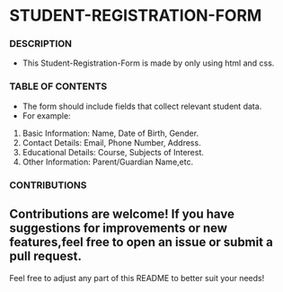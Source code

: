 # STUDENT-REGISTRATION-FORM


### DESCRIPTION
* This Student-Registration-Form is made by only using html and css.


### TABLE OF CONTENTS
* The form should include fields that collect relevant student data. 
* For example: 
1. Basic Information: Name, Date of Birth, Gender. 
2. Contact Details: Email, Phone Number, Address. 
3. Educational Details: Course, Subjects of Interest. 
4. Other Information: Parent/Guardian Name,etc.


### CONTRIBUTIONS
Contributions are welcome! If you have suggestions for improvements or new features,feel free to open an issue or submit a pull request.
---
Feel free to adjust any part of this README to better suit your needs!
